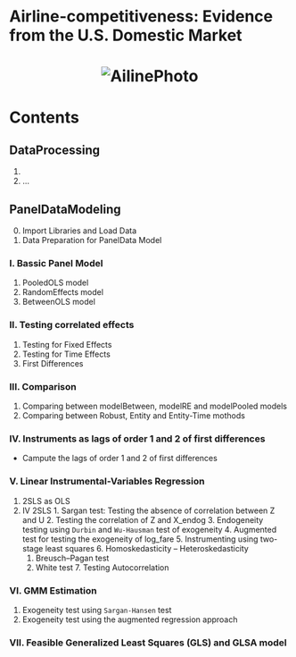 # Airline-competitiveness: Evidence from the U.S. Domestic Market

# <center> ![AilinePhoto](https://images.theconversation.com/files/65252/original/image-20141123-1052-1y8mjrc.jpg?ixlib=rb-1.1.0&q=45&auto=format&w=926&fit=clip)
  
# Contents
## DataProcessing
  1. 
  2. …
  

## PanelDataModeling
  0. Import Libraries and Load Data
  1. Data Preparation for PanelData Model

### I. Bassic Panel Model
  1. PooledOLS model
  2. RandomEffects model
  3. BetweenOLS model

### II. Testing correlated effects
  1. Testing for Fixed Effects
  2. Testing for Time Effects
  3. First Differences

### III. Comparison
  1. Comparing between modelBetween, modelRE and modelPooled models
  2. Comparing between Robust, Entity and Entity-Time mothods

### IV. Instruments as lags of order 1 and 2 of first differences
  * Campute the lags of order 1 and 2 of first differences

### V. Linear Instrumental-Variables Regression
  1. 2SLS as OLS
  2. IV 2SLS
    1. Sargan test: Testing the absence of correlation between Z and U
    2. Testing the correlation of Z and X_endog
    3. Endogeneity testing using `Durbin` and `Wu-Hausman` test of exogeneity
    4. Augmented test for testing the exogeneity of log_fare
    5. Instrumenting using two-stage least squares
    6. Homoskedasticity – Heteroskedasticity
      1. Breusch–Pagan test
      2. White test
    7. Testing Autocorrelation

### VI. GMM Estimation
  1. Exogeneity test using `Sargan-Hansen` test
  2. Exogeneity test using the augmented regression approach
  
### VII. Feasible Generalized Least Squares (GLS) and GLSA model
  
  
  
